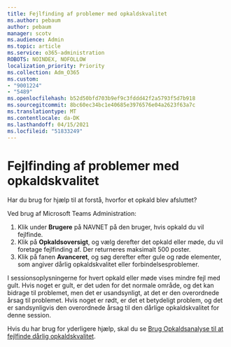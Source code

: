 ```yaml
---
title: Fejlfinding af problemer med opkaldskvalitet
ms.author: pebaum
author: pebaum
manager: scotv
ms.audience: Admin
ms.topic: article
ms.service: o365-administration
ROBOTS: NOINDEX, NOFOLLOW
localization_priority: Priority
ms.collection: Adm_O365
ms.custom:
- "9001224"
- "5489"
ms.openlocfilehash: b52d50bfd703b9ef9c3fddd42f2a5793f5d7b918
ms.sourcegitcommit: 8bc60ec34bc1e40685e3976576e04a2623f63a7c
ms.translationtype: MT
ms.contentlocale: da-DK
ms.lasthandoff: 04/15/2021
ms.locfileid: "51833249"
---
```

# <a name="troubleshoot-call-quality-problems"></a>Fejlfinding af problemer med opkaldskvalitet

Har du brug for hjælp til at forstå, hvorfor et opkald blev afsluttet?

Ved brug af Microsoft Teams Administration:

1. Klik under **Brugere** på NAVNET på den bruger, hvis opkald du vil fejlfinde.
2. Klik på **Opkaldsoversigt**, og vælg derefter det opkald eller møde, du vil foretage fejlfinding af. Der returneres maksimalt 500 poster.
3. Klik på fanen **Avanceret**, og søg derefter efter gule og røde elementer, som angiver dårlig opkaldskvalitet eller forbindelsesproblemer.

I sessionsoplysningerne for hvert opkald eller møde vises mindre fejl med gult. Hvis noget er gult, er det uden for det normale område, og det kan bidrage til problemet, men det er usandsynligt, at det er den overordnede årsag til problemet. Hvis noget er rødt, er det et betydeligt problem, og det er sandsynligvis den overordnede årsag til den dårlige opkaldskvalitet for denne session.

Hvis du har brug for yderligere hjælp, skal du se [Brug Opkaldsanalyse til at fejlfinde dårlig opkaldskvalitet](https://docs.microsoft.com/microsoftteams/use-call-analytics-to-troubleshoot-poor-call-quality#troubleshoot-call-quality-problems-using-call-analytics).
